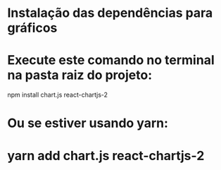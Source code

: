 # Instalação das dependências para gráficos
# Execute este comando no terminal na pasta raiz do projeto:

npm install chart.js react-chartjs-2

# Ou se estiver usando yarn:
# yarn add chart.js react-chartjs-2